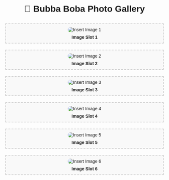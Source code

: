 <!DOCTYPE html>
<html lang="en">
<head>
  <meta charset="UTF-8">
  <title>🖼️ Bubba Boba Photo Gallery</title>
  <style>
    body {
      font-family: Arial, sans-serif;
      padding: 20px;
    }
    h1 {
      text-align: center;
    }
    .gallery {
      display: grid;
      grid-template-columns: repeat(auto-fit, minmax(250px, 1fr));
      gap: 20px;
      margin-top: 30px;
    }
    .photo-box {
      border: 2px dashed #ccc;
      padding: 10px;
      text-align: center;
      background-color: #f9f9f9;
    }
    .photo-box img {
      max-width: 100%;
      height: auto;
      border-radius: 8px;
    }
    .caption {
      margin-top: 8px;
      font-weight: bold;
    }
  </style>
</head>
<body>

  <h1>📸 Bubba Boba Photo Gallery</h1>

  <div class="gallery">
    <div class="photo-box">
      <img src="Images/photo1.jpg" alt="Insert Image 1">
      <div class="caption">Image Slot 1</div>
    </div>
    <div class="photo-box">
      <img src="Images/photo2.jpg" alt="Insert Image 2">
      <div class="caption">Image Slot 2</div>
    </div>
    <div class="photo-box">
      <img src="Images/photo3.jpg" alt="Insert Image 3">
      <div class="caption">Image Slot 3</div>
    </div>
    <div class="photo-box">
      <img src="Images/photo4.jpg" alt="Insert Image 4">
      <div class="caption">Image Slot 4</div>
    </div>
    <div class="photo-box">
      <img src="Images/photo5.jpg" alt="Insert Image 5">
      <div class="caption">Image Slot 5</div>
    </div>
    <div class="photo-box">
      <img src="Images/photo6.jpg" alt="Insert Image 6">
      <div class="caption">Image Slot 6</div>
    </div>
  </div>

</body>
</html>
